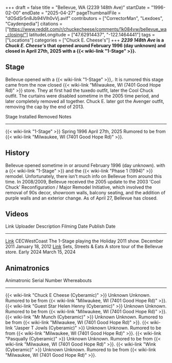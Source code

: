 +++
draft = false
title = "Bellevue, WA (2239 148th Ave)"
startDate = "1996-02-00"
endDate = "2025-04-27"
pageThumbnailFile = "dOSdSr5n8Jb94Vlh0vVj.avif"
contributors = ["CorrectorMan", "Lexdoes", "Caydenpedia"]
citations = ["https://www.reddit.com/r/chuckecheese/comments/1k084vw/bellevue_wa_closing/"]
latitudeLongitude = ["47.62914437", "-122.1464441"]
tags = ["Locations"]
categories = ["Chuck E. Cheese's"]
+++
***2239 148th Ave* is a *Chuck E. Cheese's* that opened around February 1996 (day unknown) and closed in April 27th, 2025 with a {{< wiki-link "1-Stage" >}}.**

## Stage

Bellevue opened with a {{< wiki-link "1-Stage" >}},. It is rumored this stage came from the now closed {{< wiki-link "Milwaukee, WI (7401 Good Hope Rd)" >}} store. They at first had the tuxedo outfit, later the Cool Chuck outfit. The curtains were disabled sometime in the 2005 time period, and later completely removed all together. Chuck E. later got the Avenger outfit, removing the cap by the end of 2013.

  Stage                             Installed     Removed            Notes
  --------------------------------- ------------- ------------------ -------------------------------------------------------------------------------
  {{< wiki-link "1-Stage" >}}   Spring 1996   April 27th, 2025   Rumored to be from {{< wiki-link "Milwaukee, WI (7401 Good Hope Rd)" >}}.

## History

Bellevue opened sometime in or around February 1996 (day unknown). with a {{< wiki-link "1-Stage" >}} and the {{< wiki-link "Phase 1 (1994)" >}} remodel. Unfortunately, there isn't much info on Bellevue from around this time. In 2008/2009, Bellevue received the 2005 update to the 2003 'Cool Chuck' Reconfiguration / Major Remodel Initiative, which involved the removal of 90s decor, showroom walls, balcony seating, and the addition of purple walls and an exterior change. As of April 27, Bellevue has closed.

## Videos

  Link                                                        Uploader               Description                                  Filming Date    Publish Date
  ----------------------------------------------------------- ---------------------- -------------------------------------------- --------------- ------------------
  [Link](https://www.youtube.com/watch?v=-STSZ8Kv8v0&t=60s)   CECWestCoast           The 1-Stage playing the Holiday 2011 show.   December 2011   January 18, 2012
  [Link](https://youtu.be/C0GpqfBZHfU?si=JK1N9wkbV9vnAM-m)    Sets, Streets & Eats   A store tour of the Bellevue store.          Early 2024      March 15, 2024

## Animatronics

  Animatronic                                                  Serial Number   Whereabouts
  ------------------------------------------------------------ --------------- ----------------------------------------------------------------------------------------
  {{< wiki-link "Chuck E Cheese (Cyberamic)" >}}           Unknown         Unknown. Rumored to be from {{< wiki-link "Milwaukee, WI (7401 Good Hope Rd)" >}}.
  {{< wiki-link "Guest Star Helen Henny (Cyberamic)" >}}   Unknown         Unknown. Rumored to be from {{< wiki-link "Milwaukee, WI (7401 Good Hope Rd)" >}}.
  {{< wiki-link "Mr Munch (Cyberamic)" >}}                 Unknown         Unknown. Rumored to be from {{< wiki-link "Milwaukee, WI (7401 Good Hope Rd)" >}}.
  {{< wiki-link "Jasper T Jowls (Cyberamic)" >}}           Unknown         Unknown. Rumored to be from {{< wiki-link "Milwaukee, WI (7401 Good Hope Rd)" >}}.
  {{< wiki-link "Pasqually (Cyberamic)" >}}                Unknown         Unknown. Rumored to be from {{< wiki-link "Milwaukee, WI (7401 Good Hope Rd)" >}}.
  {{< wiki-link "Wink (Cyberamic)" >}}                     Unknown         Unknown. Rumored to be from {{< wiki-link "Milwaukee, WI (7401 Good Hope Rd)" >}}.
